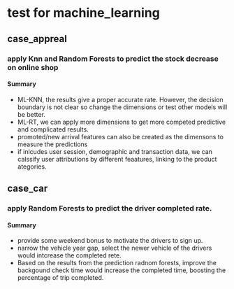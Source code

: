 # test for machine_learning
## case_appreal
### apply Knn and Random Forests to predict the stock decrease on online shop
#### Summary
- ML-KNN, the results give a proper accurate rate. However, the decision boundary is not clear so change the dimensions or test other models will be better.
- ML-RT, we can apply more dimensions to get more competed predictive and complicated results.
- promoted/new arrival features can also be created as the dimensons to measure the predictions
- if inlcudes user session, demographic and transaction data, we can calssify user attributions by different feaatures, linking to the product ategories. 

## case_car
### apply Random Forests to predict the driver completed rate.
#### Summary
- provide some weekend bonus to motivate the drivers to sign up.
- narrow the vehicle year gap, select the newer vehicle of the drivers would intcrease the completed rete.
- Based on the results from the prediction radnom forests, improve the backgound check time would increase the completed time, boosting the percentage of trip completed.
